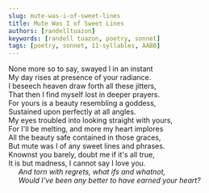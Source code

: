 ```yaml
---
slug: mute-was-i-of-sweet-lines
title: Mute Was I of Sweet Lines
authors: [randelltuazon]
keywords: [randell tuazon, poetry, sonnet]
tags: [poetry, sonnet, 11-syllables, AABB]
---
```


None more so to say, swayed I in an instant<br/>
My day rises at presence of your radiance.<br/>
I beseech heaven draw forth all these jitters,<br/>
That then I find myself lost in deeper prayers.<br/>
For yours is a beauty resembling a goddess,<br/>
Sustained upon perfectly at all angles.<br/>
My eyes troubled into looking straight with yours,<br/>
For I'll be melting, and more my heart implores<br/>
All the beauty safe contained in those graces,<br/>
But mute was I of any sweet lines and phrases.<br/>
Knownst you barely, doubt me if it's all true,<br/>
It is but madness, I cannot say I love you.<br/>
&nbsp;&nbsp;&nbsp;&nbsp; *And torn with regrets, what ifs and whatnot,*<br/>
&nbsp;&nbsp;&nbsp;&nbsp; *Would I've been any better to have earned your heart?*<br/>
